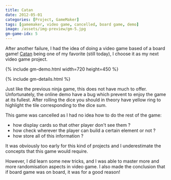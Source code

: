 ```yaml
---
title: Catan
date: 2012-05-01
categories: [Project, GameMaker]
tags: [gamemaker, video game, cancelled, board game, demo]
image: /assets/img-preview/gm-5.jpg
gm-game-idx: 5
---
```


After another failure, I had the idea of doing a video game based of a board game!
[Catan](https://en.wikipedia.org/wiki/Catan) being one of my favorite (still today),
I choose it as my next video game project.

{% include gm-demo.html width=720 height=450 %}

{% include gm-details.html %}

Just like the previous ninja game, this does not have much to offer.
Unfortunately, the online demo have a bug which prevent to enjoy the game at its fullest.
After rolling the dice you should in theory have yellow ring to highlight the tile corresponding to the dice sum.

This game was cancelled as I had no idea how to do the rest of the game:
 - how display cards so that other player don't see them ?
 - how check wherever the player can build a certain element or not ?
 - how store all of this information ?

It was obviously too early for this kind of projects and I underestimate the concepts that this game would require.

However, I did learn some new tricks, and I was able to master more and more randomisation aspects in video game.
I also made the conclusion that if board game was on board, it was for a good reason!

